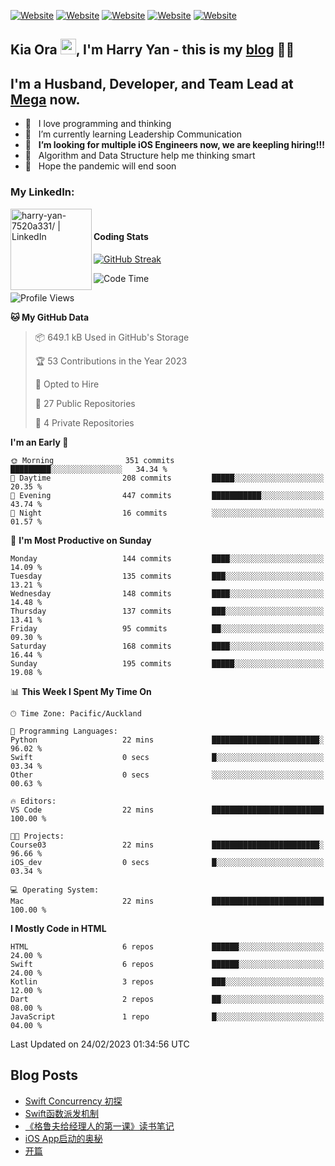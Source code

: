 [![Website](https://img.shields.io/badge/Swift-FA7343?style=for-the-badge&logo=swift&logoColor=white)](https://swift.org/blog/)
[![Website](https://img.shields.io/badge/Python-14354C?style=for-the-badge&logo=python&logoColor=white)](https://www.python.org/)
[![Website](https://img.shields.io/badge/Dart-0175C2?style=for-the-badge&logo=dart&logoColor=white)](https://dart.dev/tools/sdk)
[![Website](https://img.shields.io/badge/Kotlin-0095D5?&style=for-the-badge&logo=kotlin&logoColor=white)](https://developer.android.com/kotlin?gclid=CjwKCAjw1JeJBhB9EiwAV612yyBJK6NE-Iltekll2TQW2PnS4ijhe8gDua3nAh7o--FWFoWabiKBwxoCyfEQAvD_BwE&gclsrc=aw.ds)
[![Website](https://img.shields.io/badge/C%23-239120?style=for-the-badge&logo=c-sharp&logoColor=white)](https://docs.microsoft.com/en-us/dotnet/csharp/)

## Kia Ora <a href="https://harryyan.github.io"><img src="https://media.giphy.com/media/hvRJCLFzcasrR4ia7z/giphy.gif" width="25px"></a>,  I'm Harry Yan - this is my [blog] 👨‍💻

## I'm a Husband, Developer, and Team Lead at [Mega](https://mega.io/) now.

- 🔭 &nbsp; I love programming and thinking
- 🌱 &nbsp; I’m currently learning Leadership Communication
- 👯 &nbsp; **I’m looking for multiple iOS Engineers now, we are keepling hiring!!!**
- 👻 &nbsp; Algorithm and Data Structure help me thinking smart
- 👺 &nbsp; Hope the pandemic will end soon


### My LinkedIn:
[<img align="left" alt="harry-yan-7520a331/ | LinkedIn" width="130" src="https://img.shields.io/badge/LinkedIn-0077B5?style=for-the-badge&logo=linkedin&logoColor=white" />][linkedin]

<br />

#### Coding Stats
[![GitHub Streak](https://streak-stats.demolab.com?user=HarryYan&theme=dark)](https://git.io/streak-stats)

<!--START_SECTION:waka-->
![Code Time](http://img.shields.io/badge/Code%20Time-153%20hrs%2049%20mins-blue)

![Profile Views](http://img.shields.io/badge/Profile%20Views-2-blue)

**🐱 My GitHub Data** 

> 📦 649.1 kB Used in GitHub's Storage 
 > 
> 🏆 53 Contributions in the Year 2023
 > 
> 💼 Opted to Hire
 > 
> 📜 27 Public Repositories 
 > 
> 🔑 4 Private Repositories 
 > 
**I'm an Early 🐤** 

```text
🌞 Morning                351 commits         █████████░░░░░░░░░░░░░░░░   34.34 % 
🌆 Daytime                208 commits         █████░░░░░░░░░░░░░░░░░░░░   20.35 % 
🌃 Evening                447 commits         ███████████░░░░░░░░░░░░░░   43.74 % 
🌙 Night                  16 commits          ░░░░░░░░░░░░░░░░░░░░░░░░░   01.57 % 
```
📅 **I'm Most Productive on Sunday** 

```text
Monday                   144 commits         ████░░░░░░░░░░░░░░░░░░░░░   14.09 % 
Tuesday                  135 commits         ███░░░░░░░░░░░░░░░░░░░░░░   13.21 % 
Wednesday                148 commits         ████░░░░░░░░░░░░░░░░░░░░░   14.48 % 
Thursday                 137 commits         ███░░░░░░░░░░░░░░░░░░░░░░   13.41 % 
Friday                   95 commits          ██░░░░░░░░░░░░░░░░░░░░░░░   09.30 % 
Saturday                 168 commits         ████░░░░░░░░░░░░░░░░░░░░░   16.44 % 
Sunday                   195 commits         █████░░░░░░░░░░░░░░░░░░░░   19.08 % 
```


📊 **This Week I Spent My Time On** 

```text
🕑︎ Time Zone: Pacific/Auckland

💬 Programming Languages: 
Python                   22 mins             ████████████████████████░   96.02 % 
Swift                    0 secs              █░░░░░░░░░░░░░░░░░░░░░░░░   03.34 % 
Other                    0 secs              ░░░░░░░░░░░░░░░░░░░░░░░░░   00.63 % 

🔥 Editors: 
VS Code                  22 mins             █████████████████████████   100.00 % 

🐱‍💻 Projects: 
Course03                 22 mins             ████████████████████████░   96.66 % 
iOS_dev                  0 secs              █░░░░░░░░░░░░░░░░░░░░░░░░   03.34 % 

💻 Operating System: 
Mac                      22 mins             █████████████████████████   100.00 % 
```

**I Mostly Code in HTML** 

```text
HTML                     6 repos             ██████░░░░░░░░░░░░░░░░░░░   24.00 % 
Swift                    6 repos             ██████░░░░░░░░░░░░░░░░░░░   24.00 % 
Kotlin                   3 repos             ███░░░░░░░░░░░░░░░░░░░░░░   12.00 % 
Dart                     2 repos             ██░░░░░░░░░░░░░░░░░░░░░░░   08.00 % 
JavaScript               1 repo              █░░░░░░░░░░░░░░░░░░░░░░░░   04.00 % 
```




 Last Updated on 24/02/2023 01:34:56 UTC
<!--END_SECTION:waka-->

## Blog Posts

<!-- BLOG-POST-LIST:START -->
- [Swift Concurrency 初探](https://harryyan.github.io/2021/11/21/Swift-Concurrency-%E5%88%9D%E6%8E%A2/)
- [Swift函数派发机制](https://harryyan.github.io/2021/08/27/Swift%E5%87%BD%E6%95%B0%E6%B4%BE%E5%8F%91%E6%9C%BA%E5%88%B6/)
- [《格鲁夫给经理人的第一课》读书笔记](https://harryyan.github.io/2020/07/23/%E6%A0%BC%E9%B2%81%E5%A4%AB%E7%BB%99%E7%BB%8F%E7%90%86%E4%BA%BA%E7%9A%84%E7%AC%AC%E4%B8%80%E8%AF%BE%E8%AF%BB%E4%B9%A6%E7%AC%94%E8%AE%B0/)
- [iOS App启动的奥秘](https://harryyan.github.io/2019/04/20/iOS%20App%E5%90%AF%E5%8A%A8%E7%9A%84%E5%A5%A5%E7%A7%98/)
- [开篇](https://harryyan.github.io/2019/04/19/%E5%BC%80%E7%AF%87%E5%AF%84%E8%AF%AD/)
<!-- BLOG-POST-LIST:END -->

[blog]: https://harryyan.github.io/
[linkedin]: https://linkedin.com/in/harry-yan-7520a331
